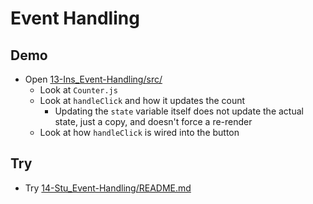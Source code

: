 # Event Handling

## Demo

- Open [13-Ins_Event-Handling/src/](../../01-Activities/13-Ins_Event-Handling/src)
  - Look at `Counter.js`
  - Look at `handleClick` and how it updates the count
    - Updating the `state` variable itself does not update the actual state, just a copy, and doesn't force a re-render
  - Look at how `handleClick` is wired into the button

## Try

- Try [14-Stu_Event-Handling/README.md](../../01-Activities/14-Stu_Event-Handling/README.md)

